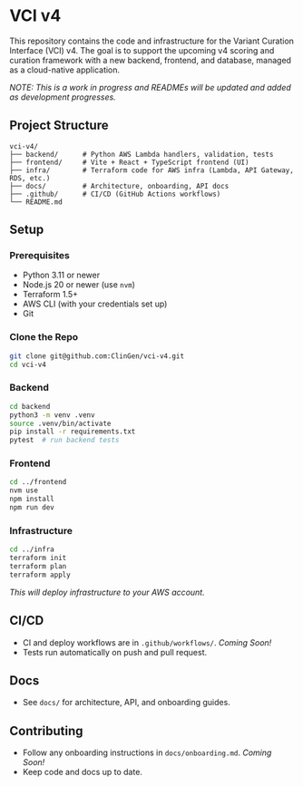 # VCI v4

This repository contains the code and infrastructure for the Variant Curation Interface (VCI) v4. The goal is to support the upcoming v4 scoring and curation framework with a new backend, frontend, and database, managed as a cloud-native application.

*NOTE: This is a work in progress and READMEs will be updated and added as development progresses.*

## Project Structure

```
vci-v4/
├── backend/      # Python AWS Lambda handlers, validation, tests
├── frontend/     # Vite + React + TypeScript frontend (UI)
├── infra/        # Terraform code for AWS infra (Lambda, API Gateway, RDS, etc.)
├── docs/         # Architecture, onboarding, API docs
├── .github/      # CI/CD (GitHub Actions workflows)
└── README.md
```

## Setup

### Prerequisites

* Python 3.11 or newer
* Node.js 20 or newer (use `nvm`)
* Terraform 1.5+
* AWS CLI (with your credentials set up)
* Git

### Clone the Repo

```bash
git clone git@github.com:ClinGen/vci-v4.git
cd vci-v4
```

### Backend

```bash
cd backend
python3 -m venv .venv
source .venv/bin/activate
pip install -r requirements.txt
pytest  # run backend tests
```

### Frontend

```bash
cd ../frontend
nvm use
npm install
npm run dev
```

### Infrastructure

```bash
cd ../infra
terraform init
terraform plan
terraform apply
```

*This will deploy infrastructure to your AWS account.*

## CI/CD

* CI and deploy workflows are in `.github/workflows/`. *Coming Soon!*
* Tests run automatically on push and pull request.

## Docs

* See `docs/` for architecture, API, and onboarding guides.

## Contributing

* Follow any onboarding instructions in `docs/onboarding.md`. *Coming Soon!*
* Keep code and docs up to date.
